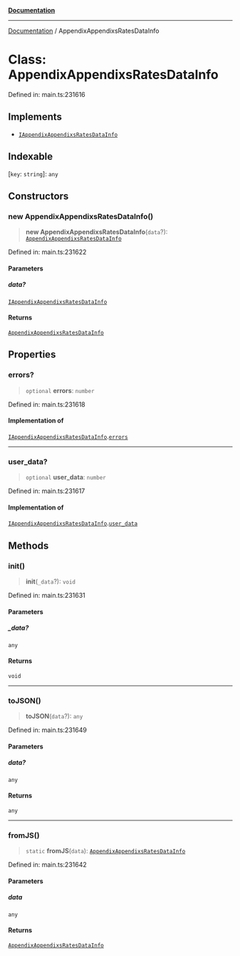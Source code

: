 [**Documentation**](../README.md)

***

[Documentation](../README.md) / AppendixAppendixsRatesDataInfo

# Class: AppendixAppendixsRatesDataInfo

Defined in: main.ts:231616

## Implements

- [`IAppendixAppendixsRatesDataInfo`](../interfaces/IAppendixAppendixsRatesDataInfo.md)

## Indexable

\[`key`: `string`\]: `any`

## Constructors

### new AppendixAppendixsRatesDataInfo()

> **new AppendixAppendixsRatesDataInfo**(`data`?): [`AppendixAppendixsRatesDataInfo`](AppendixAppendixsRatesDataInfo.md)

Defined in: main.ts:231622

#### Parameters

##### data?

[`IAppendixAppendixsRatesDataInfo`](../interfaces/IAppendixAppendixsRatesDataInfo.md)

#### Returns

[`AppendixAppendixsRatesDataInfo`](AppendixAppendixsRatesDataInfo.md)

## Properties

### errors?

> `optional` **errors**: `number`

Defined in: main.ts:231618

#### Implementation of

[`IAppendixAppendixsRatesDataInfo`](../interfaces/IAppendixAppendixsRatesDataInfo.md).[`errors`](../interfaces/IAppendixAppendixsRatesDataInfo.md#errors)

***

### user\_data?

> `optional` **user\_data**: `number`

Defined in: main.ts:231617

#### Implementation of

[`IAppendixAppendixsRatesDataInfo`](../interfaces/IAppendixAppendixsRatesDataInfo.md).[`user_data`](../interfaces/IAppendixAppendixsRatesDataInfo.md#user_data)

## Methods

### init()

> **init**(`_data`?): `void`

Defined in: main.ts:231631

#### Parameters

##### \_data?

`any`

#### Returns

`void`

***

### toJSON()

> **toJSON**(`data`?): `any`

Defined in: main.ts:231649

#### Parameters

##### data?

`any`

#### Returns

`any`

***

### fromJS()

> `static` **fromJS**(`data`): [`AppendixAppendixsRatesDataInfo`](AppendixAppendixsRatesDataInfo.md)

Defined in: main.ts:231642

#### Parameters

##### data

`any`

#### Returns

[`AppendixAppendixsRatesDataInfo`](AppendixAppendixsRatesDataInfo.md)
